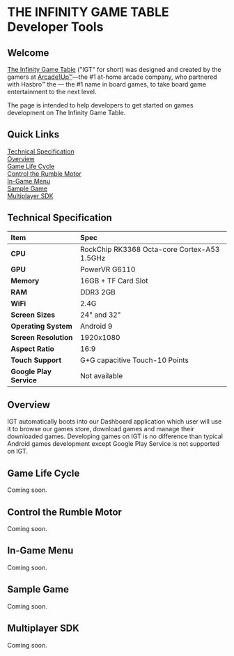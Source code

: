 # THE INFINITY GAME TABLE Developer Tools

## Welcome

[The Infinity Game Table](https://infinitygametable.com) ("IGT" for short) was designed and created by the gamers at [Arcade1Up™](https://arcade1up.com/)—the #1 at-home arcade company, who partnered with Hasbro™ the — the #1 name in board games, to take board game entertainment to the next level.  

The page is intended to help developers to get started on games development on The Infinity Game Table. 

## Quick Links

[Technical Specification](#technicalspec)  
[Overview](#overview)  
[Game Life Cycle](#gamelifecycle)  
[Control the Rumble Motor](#controlmotor)  
[In-Game Menu](#ingamemenu)  
[Sample Game](#samplegame)  
[Multiplayer SDK](#multiplayer)

## <a name="technicalspec"></a>Technical Specification
| Item        | Spec           |
| :------------- |:------------- |
| **CPU** | RockChip RK3368 Octa-core Cortex-A53 1.5GHz |
| **GPU** | PowerVR G6110 |
| **Memory** | 16GB + TF Card Slot |
| **RAM** | DDR3 2GB |
| **WiFi** | 2.4G |
| **Screen Sizes** | 24" and 32" |
| **Operating System** | Android 9 |
| **Screen Resolution** | 1920x1080 |
| **Aspect Ratio** | 16:9 |
| **Touch Support** | G+G capacitive Touch-10 Points |
| **Google Play Service** | Not available |

## <a name="overview"></a>Overview
IGT automatically boots into our Dashboard application which user will use it to browse our games store, download games and manage their downloaded games. Developing games on IGT is no difference than typical Android games development except Google Play Service is not supported on IGT.

## <a name="gamelifecycle"></a>Game Life Cycle
Coming soon.

## <a name="controlmotor"></a>Control the Rumble Motor
Coming soon.

## <a name="ingamemenu"></a>In-Game Menu
Coming soon.

## <a name="samplegame"></a>Sample Game
Coming soon.

## <a name="multiplayer"></a>Multiplayer SDK
Coming soon.
